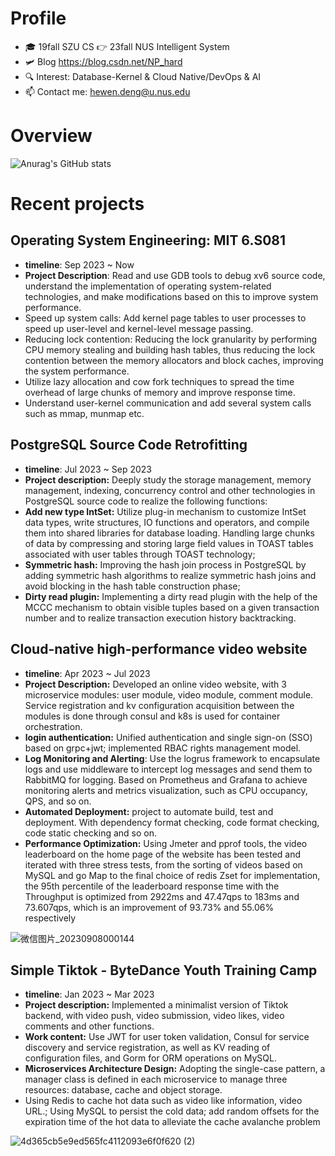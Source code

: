 # Profile
* 🎓 19fall SZU CS 👉 23fall NUS Intelligent System
* 🛩️ Blog https://blog.csdn.net/NP_hard
* 🔍 Interest: Database-Kernel & Cloud Native/DevOps & AI
* 📫 Contact me: hewen.deng@u.nus.edu

# Overview
![Anurag's GitHub stats](https://github-readme-stats-git-masterrstaa-rickstaa.vercel.app/api?username=David-deng-yeah&show_icons=true&theme=radical)

# Recent projects

## Operating System Engineering: MIT 6.S081
* **timeline**: Sep 2023  ~  Now
* **Project Description**: Read and use GDB tools to debug xv6 source code, understand the implementation of operating system-related technologies, and make modifications based on this to improve system performance.
* Speed up system calls: Add kernel page tables to user processes to speed up user-level and kernel-level message passing.
* Reducing lock contention: Reducing the lock granularity by performing CPU memory stealing and building hash tables, thus reducing the lock contention between the memory allocators and block caches, improving the system performance.
* Utilize lazy allocation and cow fork techniques to spread the time overhead of large chunks of memory and improve response time.
* Understand user-kernel communication and add several system calls such as mmap, munmap etc.

## PostgreSQL Source Code Retrofitting
* **timeline**: Jul 2023 ~ Sep 2023
* **Project description:** Deeply study the storage management, memory management, indexing, concurrency control and other technologies in PostgreSQL source code to realize the following functions:
* **Add new type IntSet:** Utilize plug-in mechanism to customize IntSet data types, write structures, IO functions and operators, and compile them into shared libraries for database loading. Handling large chunks of data by compressing and storing large field values in TOAST tables associated with user tables through TOAST technology;
* **Symmetric hash:** Improving the hash join process in PostgreSQL by adding symmetric hash algorithms to realize symmetric hash joins and avoid blocking in the hash table construction phase;
* **Dirty read plugin:** Implementing a dirty read plugin with the help of the MCCC mechanism to obtain visible tuples based on a given transaction number and to realize transaction execution history backtracking.

## Cloud-native high-performance video website 
* **timeline**: Apr 2023 ~ Jul 2023
* **Project Description:** Developed an online video website, with 3 microservice modules: user module, video module, comment module. Service registration and kv configuration acquisition between the modules is done through consul and k8s is used for container orchestration.
* **login authentication:** Unified authentication and single sign-on (SSO) based on grpc+jwt; implemented RBAC rights management model.
* **Log Monitoring and Alerting**: Use the logrus framework to encapsulate logs and use middleware to intercept log messages and send them to RabbitMQ for logging. Based on Prometheus and Grafana to achieve monitoring alerts and metrics visualization, such as CPU occupancy, QPS, and so on.
* **Automated Deployment:** project to automate build, test and deployment. With dependency format checking, code format checking, code static checking and so on.
* **Performance Optimization:** Using Jmeter and pprof tools, the video leaderboard on the home page of the website has been tested and iterated with three stress tests, from the sorting of videos based on MySQL and go Map to the final choice of redis Zset for implementation, the 95th percentile of the leaderboard response time with the Throughput is optimized from 2922ms and 47.47qps to 183ms and 73.607qps, which is an improvement of 93.73% and 55.06% respectively


![微信图片_20230908000144](https://github.com/David-deng-yeah/David-deng-yeah/assets/65102150/1e56e91f-53af-46a0-bc6d-e045aaed9301)





## Simple Tiktok - ByteDance Youth Training Camp
* **timeline**: Jan 2023 ~ Mar 2023
* **Project description:** Implemented a minimalist version of Tiktok backend, with video push, video submission, video likes, video comments and other functions.
* **Work content:** Use JWT for user token validation, Consul for service discovery and service registration, as well as KV reading of configuration files, and Gorm for ORM operations on MySQL.
* **Microservices Architecture Design:** Adopting the single-case pattern, a manager class is defined in each microservice to manage three resources: database, cache and object storage.
* Using Redis to cache hot data such as video like information, video URL.; Using MySQL to persist the cold data; add random offsets for the expiration time of the hot data to alleviate the cache avalanche problem

![4d365cb5e9ed565fc4112093e6f0f620 (2)](https://github.com/David-deng-yeah/David-deng-yeah/assets/65102150/18985327-2412-4bd7-89b9-92cedfda1dc4)

